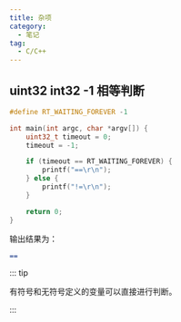 ```yaml
---
title: 杂项
category:
  - 笔记
tag:
  - C/C++
---
```


## uint32 int32 -1 相等判断

```c
#define RT_WAITING_FOREVER -1

int main(int argc, char *argv[]) {
    uint32_t timeout = 0;
    timeout = -1;

    if (timeout == RT_WAITING_FOREVER) {
        printf("==\r\n");
    } else {
        printf("!=\r\n");
    }

    return 0;
}
```

输出结果为：

```md
==
```

::: tip

有符号和无符号定义的变量可以直接进行判断。

:::
